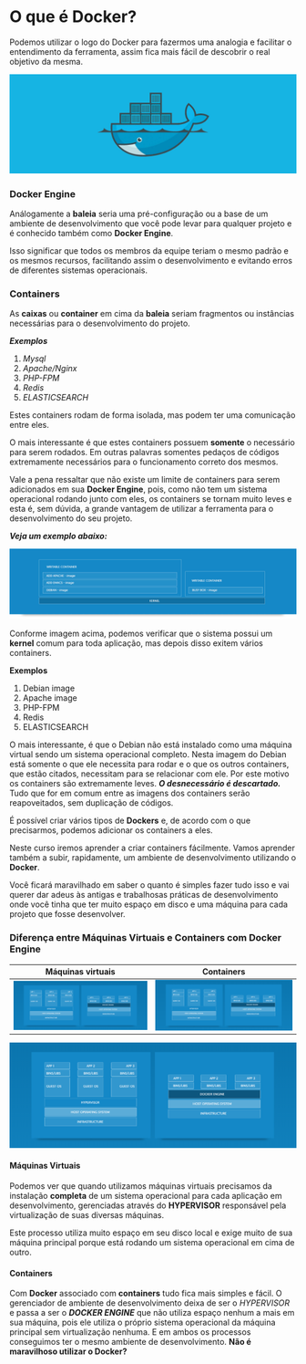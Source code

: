 # O que é Docker?

Podemos utilizar o logo do Docker para fazermos uma analogia e facilitar o entendimento da ferramenta, assim fica mais fácil de descobrir o real objetivo da mesma.

![Image of Docker](./images/docker-logo.jpg "Docker Logo")

### Docker Engine

Análogamente a **baleia** seria uma pré-configuração ou a base de um ambiente de desenvolvimento que você pode levar para qualquer projeto e é conhecido também como **Docker Engine**.

 Isso significar que todos os membros da equipe teriam o mesmo padrão e os mesmos recursos, facilitando assim o desenvolvimento e evitando erros de diferentes sistemas operacionais.

### Containers

As **caixas** ou **container** em cima da **baleia** seriam fragmentos ou instâncias necessárias para o desenvolvimento do projeto.

**_Exemplos_**

1. _Mysql_
2. _Apache/Nginx_
3. _PHP-FPM_
4. _Redis_
5. _ELASTICSEARCH_

Estes containers rodam de forma isolada, mas podem ter uma comunicação entre eles.

O mais interessante é que estes containers possuem **somente** o necessário para serem rodados. Em outras palavras somentes pedaços de códigos extremamente necessários para o funcionamento correto dos mesmos.

Vale a pena ressaltar que não existe um limite de containers para serem adicionados em sua **Docker Engine**, pois, como não tem um sistema operacional rodando junto com eles, os containers se tornam muito leves e esta é, sem dúvida, a grande vantagem de utilizar a ferramenta para o desenvolvimento do seu projeto.

**_Veja um exemplo abaixo:_**

![Image of Docker Engine Example](./images/docker-engine-example.png "Docker Engine Example")

Conforme imagem acima, podemos verificar que o sistema possui um **kernel** comum para toda aplicação, mas depois disso exitem vários containers.

**Exemplos**

1. Debian image
2. Apache image
3. PHP-FPM
4. Redis
5. ELASTICSEARCH

O mais interessante, é que o Debian não está instalado como uma máquina virtual sendo um sistema operacional completo. Nesta imagem do Debian está somente o que ele necessita para rodar e o que os outros containers, que estão citados, necessitam para se relacionar com ele. Por este motivo os containers são extremamente leves. **_O desnecessário é descartado._** Tudo que for em comum entre as imagens dos containers serão reapoveitados, sem duplicação de códigos.

É possível criar vários tipos de **Dockers** e, de acordo com o que precisarmos, podemos adicionar os containers a eles.

Neste curso iremos aprender a criar containers fácilmente. Vamos aprender também a subir, rapidamente, um ambiente de desenvolvimento utilizando o **Docker**.

Você ficará maravilhado em saber o quanto é simples fazer tudo isso e vai querer dar adeus às antigas e trabalhosas práticas de desenvolvimento onde você tinha que ter muito espaço em disco e uma máquina para cada projeto que fosse desenvolver.

### Diferença entre Máquinas Virtuais e Containers com Docker Engine

Máquinas virtuais | Containers
------------ | -------------
![Image of VM e Containers](./images/docker-vm.png "VM e Containers") | ![Image of VM e Containers](./images/docker-vm.png "VM e Containers")


![Image of VM e Containers](./images/docker-vm.png "VM e Containers")

#### Máquinas Virtuais
Podemos ver que quando utilizamos máquinas virtuais precisamos da instalação **completa** de um sistema operacional para cada aplicação em desenvolvimento, gerenciadas através do **HYPERVISOR** responsável pela virtualização de suas diversas máquinas.

Este processo utiliza muito espaço em seu disco local e exige muito de sua máquina principal porque está rodando um sistema operacional em cima de outro.

#### Containers
Com **Docker** associado com **containers** tudo fica mais simples e fácil. O gerenciador de ambiente de desenvolvimento deixa de ser o _HYPERVISOR_ e passa a ser o **_DOCKER ENGINE_** que não utiliza espaço nenhum a mais em sua máquina, pois ele utiliza o próprio sistema operacional da máquina principal sem virtualização nenhuma. E em ambos os processos conseguimos ter o mesmo ambiente de desenvolvimento. **Não é maravilhoso utilizar o Docker?**